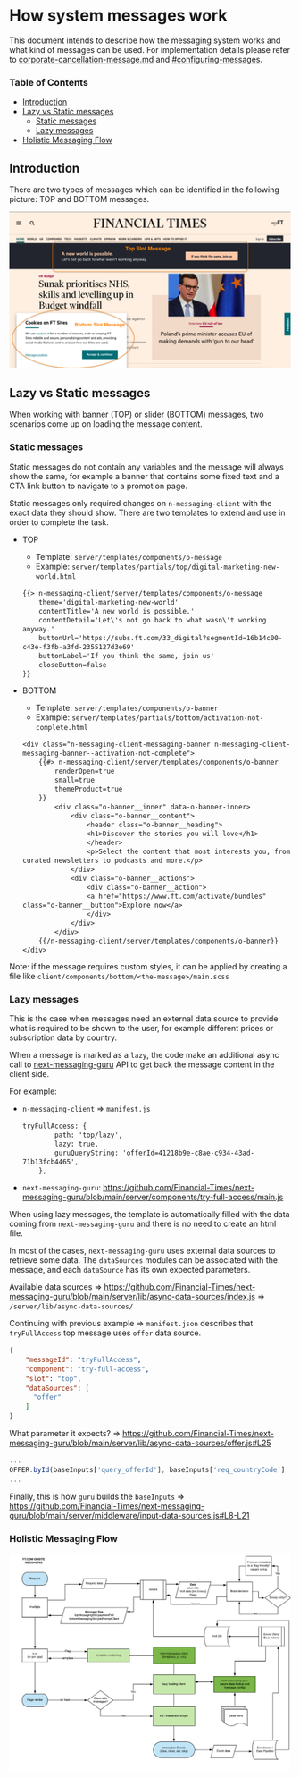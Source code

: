 # How system messages work

This document intends to describe how the messaging system works and what kind of messages can be used. For implementation details please refer to [corporate-cancellation-message.md](./corporate-cancellation-message.md) and [#configuring-messages](../README.md#configuring-messages).

### Table of Contents

* [Introduction](#introduction)
* [Lazy vs Static messages](#lazy-vs-static-messages)
	- [Static messages](#static-messages)
	- [Lazy messages](#lazy-messages)
* [Holistic Messaging Flow](#holistic-messaging-flow)

## Introduction

There are two types of messages which can be identified in the following picture: TOP and BOTTOM messages.

![Top and Bottom slot messages](./images/top-bottom-slot-messages.png)

## Lazy vs Static messages

When working with banner (TOP) or slider (BOTTOM) messages, two scenarios come up on loading the message content.

### Static messages
Static messages do not contain any variables and the message will always show the same, for example a banner that contains some fixed text and a CTA link button to navigate to a promotion page.

Static messages only required changes on `n-messaging-client` with the exact data they should show. There are two templates to extend and use in order to complete the task.

* TOP
	- Template: `server/templates/components/o-message`
	- Example: `server/templates/partials/top/digital-marketing-new-world.html`

	```
	{{> n-messaging-client/server/templates/components/o-message
		theme='digital-marketing-new-world'
		contentTitle='A new world is possible.'
		contentDetail='Let\'s not go back to what wasn\'t working anyway.'
		buttonUrl='https://subs.ft.com/33_digital?segmentId=16b14c00-c43e-f3fb-a3fd-2355127d3e69'
		buttonLabel='If you think the same, join us'
		closeButton=false
	}}
	```

* BOTTOM
	- Template: `server/templates/components/o-banner`
	- Example: `server/templates/partials/bottom/activation-not-complete.html`

	```
	<div class="n-messaging-client-messaging-banner n-messaging-client-messaging-banner--activation-not-complete">
		{{#> n-messaging-client/server/templates/components/o-banner
			renderOpen=true
			small=true
			themeProduct=true
		}}
			<div class="o-banner__inner" data-o-banner-inner>
				<div class="o-banner__content">
					<header class="o-banner__heading">
					<h1>Discover the stories you will love</h1>
					</header>
					<p>Select the content that most interests you, from curated newsletters to podcasts and more.</p>
				</div>
				<div class="o-banner__actions">
					<div class="o-banner__action">
					<a href="https://www.ft.com/activate/bundles" class="o-banner__button">Explore now</a>
					</div>
				</div>
			</div>
		{{/n-messaging-client/server/templates/components/o-banner}}
	</div>
	```

Note: if the message requires custom styles, it can be applied by creating a file like `client/components/bottom/<the-message>/main.scss`

### Lazy messages
This is the case when messages need an external data source to provide what is required to be shown to the user, for example different prices or subscription data by country.

When a message is marked as a `lazy`, the code make an additional async call to [next-messaging-guru](https://github.com/Financial-Times/next-messaging-guru) API to get back the message content in the client side.

For example:
* `n-messaging-client` => `manifest.js`
	```
	tryFullAccess: {
			path: 'top/lazy',
			lazy: true,
			guruQueryString: 'offerId=41218b9e-c8ae-c934-43ad-71b13fcb4465',
		},
	```
* `next-messaging-guru`: https://github.com/Financial-Times/next-messaging-guru/blob/main/server/components/try-full-access/main.js

When using lazy messages, the template is automatically filled with the data coming from `next-messaging-guru` and there is no need to create an html file.

In most of the cases, `next-messaging-guru` uses external data sources to retrieve some data. The `dataSources` modules can be associated with the message, and each `dataSource` has its own expected parameters.

Available data sources => https://github.com/Financial-Times/next-messaging-guru/blob/main/server/lib/async-data-sources/index.js => `/server/lib/async-data-sources/`

Continuing with previous example => `manifest.json` describes that `tryFullAccess` top message uses `offer` data source.
``` JSON
{
    "messageId": "tryFullAccess",
    "component": "try-full-access",
    "slot": "top",
    "dataSources": [
      "offer"
    ]
}
```

What parameter it expects? => https://github.com/Financial-Times/next-messaging-guru/blob/main/server/lib/async-data-sources/offer.js#L25
```Javascript
...
OFFER.byId(baseInputs['query_offerId'], baseInputs['req_countryCode'] || 'GBR')
...
```

Finally, this is how `guru` builds the `baseInputs` => https://github.com/Financial-Times/next-messaging-guru/blob/main/server/middleware/input-data-sources.js#L8-L21

### Holistic Messaging Flow

![next-messaging - flow overview](./images/holistic-messaging-flow.png)
